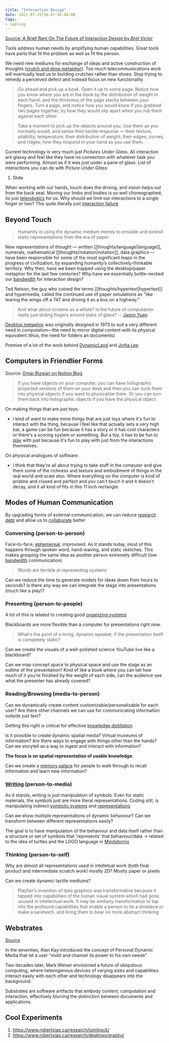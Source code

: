 ```yaml
---
title: "Interaction Design"
date: 2021-07-25T16:47:56-04:00
tags:
- sapling
---
```


[Source: A Brief Rant On The Future of Interaction Design by *Bret Victor*](http://worrydream.com/ABriefRantOnTheFutureOfInteractionDesign)

Tools address human needs by amplifying human capabilities. Great tools have parts that fit the problem as well as fit the person.

We need new mediums for exchange of ideas and active construction of thoughts ([crutch and shoe metaphor](thoughts/crutch%20and%20shoe%20metaphor.md)). Too much telecommunications work will eventually lead us to building crutches rather than shoes. Stop trying to remedy a perceived defect and instead focus on new functionality

> Go ahead and pick up a book. Open it up to some page. Notice how you _know_ where you are in the book by the distribution of weight in each hand, and the thickness of the page stacks between your fingers. Turn a page, and notice how you would _know_ if you grabbed two pages together, by how they would slip apart when you rub them against each other.

> Take a moment to pick up the objects around you. Use them as you normally would, and sense their tactile response — their texture, pliability, temperature; their distribution of weight; their edges, curves, and ridges; how they _respond_ in your hand as you use them.

Current technology is very much just *Pictures Under Glass*. All interaction are glassy and feel like they have no connection with whatever task you were performing. Almost as if it was just under a pane of glass. List of interactions you can do with *Picture Under Glass*:

1. Slide

When working with our hands, touch does the driving, and vision helps out from the back seat. Moving our limbs and bodies is so well choreographed, its just [telerobotics](thoughts/telerobotics.md) for us. Why should we limit our interactions to a single finger or two? This quite literally just [interaction failure](thoughts/interaction%20failure.md)

## Beyond Touch

> Humanity is using the dynamic medium merely to emulate and extend static representations from the era of paper.

New representations of thought — written [[thoughts/language|language]], numerals, mathematical [[thoughts/notation|notation]], data graphics — have been responsible for some of the most significant leaps in the progress of civilization, by expanding humanity’s collectively-thinkable territory. Why then, have we been trapped using the desktop/paper metaphor for the last few centuries? Why have we essentially bottle-necked our [bandwidth](thoughts/bandwidth.md) for interaction design?

Ted Nelson, the guy who coined the terms [[thoughts/hypertext|hypertext]] and hypermedia, called the continued use of paper simulations as "like tearing the wings off a 747 and driving it as a bus on a highway."

> And what about screens as a whole? Is the future of computation really just sliding fingers around slabs of glass? -- [Jason Yuan](https://uxdesign.cc/introducing-mercury-os-f4de45a04289)

[Desktop metaphor](thoughts/desktop%20metaphor.md) was originally designed in 1973 to suit a very different need in computation—the need to mirror digital content with its physical equivalent (thus, the need for folders an documents)

Premise of a lot of the work behind [DynamicLand](http://worrydream.com/cdg/ResearchAgenda-v0.19-poster.pdf) and [Jinha Lee](http://www.leejinha.com/home.html)


## Computers in Friendlier Forms
Source: [Omar Rizwan on Notion Blog](https://www.notion.so/blog/omar)

> If you have objects on your computer, you can have holographic projected versions of them on your desk and then you can suck them into physical objects if you want to physicalize them. Or you can turn them back into holographic objects if you have the physical object

On making things that are just toys:
- I kind of want to make more things that are just toys where it's fun to interact with the thing, because I feel like that actually sets a very high bar, a game can be fun because it has a story or it has cool characters or there's a scoring system or something. But a toy, it has to be fun to [play](thoughts/play.md) with just because it's fun to play with just from the interactions themselves.

On physical analogues of software:
- I think that they're all about trying to take stuff in the computer and give them some of the richness and texture and embodiment of things in the real world and scale also. Where everything on the computer is kind of pristine and closed and perfect and you can't touch it and it doesn't decay, and it all kind of fits in this 11 inch rectangle.

## Modes of Human Communication
By upgrading forms of external communication, we can reduce [research debt](thoughts/research%20debt.md) and allow us to [collaborate](posts/collaborative-thinking.md) better

### Conversing (person-to-person)
Face-to-face, [ephemereal](thoughts/ephemereal%20content.md), improvised. As it stands today, most of this happens through spoken word, hand-waving, and static sketches. This makes grasping the same idea as another person extremely difficult (low [bandwidth](thoughts/bandwidth.md) communication)

> Words are terrible at representing systems

Can we reduce the time to generate models for ideas down from hours to seconds? Is there any way we can integrate the stage into presentations (much like a play)?

### Presenting (person-to-people)
A lot of this is related to creating good [organizing systems](thoughts/organizing%20system.md)

Blackboards are more flexible than a computer for presentations right now.

> What's the point of a living, dynamic speaker, if the presentation itself is completely static?

Can we create the visuals of a well-polished science YouTube live like a blackboard?

Can we map concept space to physical space and use the stage as an outline of the presentation? Kind of like a book where you can tell how much of it you're finished by the weight of each side, can the audience see what the presenter has already covered?

### Reading/Browsing (media-to-person)
Can we dynamically create content customizable/personalizable for each user? Are there other channels we can use for communicating information outside just text?

Getting this right is critical for effective [knowledge distillation](thoughts/knowledge%20distillation.md)

Is it possible to create dynamic spatial media? Virtual museums of information? Are there ways to engage with things other than the hands? Can we storytell as a way to ingest and interact with information?

**The focus is on spatial representation of usable knowledge.**

Can we create a [memory palace](thoughts/memory%20palace.md) for people to walk through to recall information and learn new information?

### [Writing](thoughts/writing) (person-to-media)
As it stands, writing is just manipulation of symbols. Even for static materials, the symbols just are more literal representations. Coding still, is manipulating indirect [symbolic systems](thoughts/symbolic%20system.md) and [representations](thoughts/representation.md)

Can we show multiple representations of dynamic behaviour? Can we transform between different representations easily?

The goal is to have manipulation of the behaviour and data itself rather than a structure or set of symbols that 'represents' that behaviour/data -> related to the idea of turtles and the LOGO language in [Mindstorms](thoughts/Mindstorms.md)

### Thinking (person-to-self)
Why are almost all representations used in intelletual work (both final product and intermediate scratch work) mostly 2D? Mostly paper or pixels

Can we create dynamic tactile mediums?

> Playfair’s invention of data graphics was transformative because it tapped into capabilities of the human visual system which had gone unused in intellectual work. It may be similarly transformative to tap into the profound capabilities that enable a person to tie a shoelace or make a sandwich, and bring them to bear on more abstract thinking.

## Webstrates
[Source](https://pure.au.dk/portal/files/91047333/webstrates.pdf)

In the seventies, Alan Kay introduced the concept of Personal Dynamic Media that let a user “mold and channel its power to his own needs”

Two decades later, Mark Weiser envisioned a future of ubiquitous computing, where heterogenous devices of varying sizes and capabilities interact easily with each other and technology disappears into the background.

Substrates are software artifacts that embody content, computation and interaction, effectively blurring the distinction between documents and applications.

## Cool Experiments
1. https://www.robertxiao.ca/research/lumitrack/
2. https://www.robertxiao.ca/research/desktopography/
